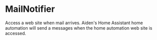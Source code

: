 # MailNotifier
Access a web site when mail arrives.  Aiden's Home Assistant home automation will send a messages when the home automation web site is accessed.
